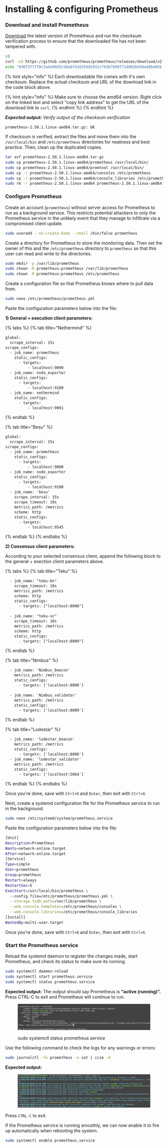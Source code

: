 # Installing & configuring Prometheus

### Download and install Prometheus

[Download](https://prometheus.io/download/) the latest version of Prometheus and run the checksum verification process to ensure that the downloaded file has not been tampered with.

```bash
cd
curl -LO https://github.com/prometheus/prometheus/releases/download/v2.50.1/prometheus-2.50.1.linux-amd64.tar.gz
echo "936f3777f8c3a4a90d3c58a6f410350d5932c79367b99771d002bd36e48bd05b prometheus-2.50.1.linux-amd64.tar.gz" | sha256sum --check
```

{% hint style="info" %}
Each downloadable file comes with it's own checksum. Replace the actual checksum and URL of the download link in the code block above.

{% hint style="info" %}
Make sure to choose the amd64 version. Right click on the linked text and select "copy link address" to get the URL of the download link to `curl`.
{% endhint %}
{% endhint %}

_**Expected output:** Verify output of the checksum verification_

```
prometheus-2.50.1.linux-amd64.tar.gz: OK
```

If checksum is verified, extract the files and move them into the `/usr/local/bin` and `/etc/prometheus` directories for neatness and best practice. Then, clean up the duplicated copies.

```bash
tar xvf prometheus-2.50.1.linux-amd64.tar.gz
sudo cp prometheus-2.50.1.linux-amd64/prometheus /usr/local/bin/
sudo cp prometheus-2.50.1.linux-amd64/promtool /usr/local/bin/
sudo cp -r prometheus-2.50.1.linux-amd64/consoles /etc/prometheus
sudo cp -r prometheus-2.50.1.linux-amd64/console_libraries /etc/prometheus
sudo rm -r prometheus-2.50.1.linux-amd64 prometheus-2.50.1.linux-amd64.tar.gz
```

### Configure Prometheus&#x20;

Create an account (`prometheus`) without server access for Prometheus to run as a background service. This restricts potential attackers to only the Prometheus service in the unlikely event that they manage to infiltrate via a compromised client update.

```bash
sudo useradd --no-create-home --shell /bin/false prometheus
```

Create a directory for Prometheus to store the monitoring data. Then set the owner of this and the `/etc/prometheus` directory to `prometheus` so that this user can read and write to the directories.

```bash
sudo mkdir -p /var/lib/prometheus
sudo chown -R prometheus:prometheus /var/lib/prometheus
sudo chown -R prometheus:prometheus /etc/prometheus
```

Create a configuration file so that Prometheus knows where to pull data from.

```bash
sudo nano /etc/prometheus/prometheus.yml
```

Paste the configuration parameters below into the file:

**1) General + execution client parameters:**

{% tabs %}
{% tab title="Nethermind" %}
```
global:
  scrape_interval: 15s
scrape_configs:
  - job_name: prometheus
    static_configs:
      - targets:
          - localhost:9090
  - job_name: node_exporter
    static_configs:
      - targets:
          - localhost:9100
  - job_name: nethermind
    static_configs:
      - targets:
          - localhost:9091
```
{% endtab %}

{% tab title="Besu" %}
```
global:
  scrape_interval: 15s
scrape_configs:
  - job_name: prometheus
    static_configs:
      - targets:
          - localhost:9090
  - job_name: node_exporter
    static_configs:
      - targets:
          - localhost:9100
  - job_name: 'besu'
    scrape_interval: 15s
    scrape_timeout: 10s
    metrics_path: /metrics
    scheme: http
    static_configs:
      - targets:
          - localhost:9545
```
{% endtab %}
{% endtabs %}

**2) Consensus client parameters:**

According to your selected consensus client, append the following block to the general + exection client parameters above.

{% tabs %}
{% tab title="Teku" %}
```
  - job_name: "teku-bn"
    scrape_timeout: 10s
    metrics_path: /metrics
    scheme: http
    static_configs:
      - targets: ["localhost:8008"]

  - job_name: "teku-vc"
    scrape_timeout: 10s
    metrics_path: /metrics
    scheme: http
    static_configs:
      - targets: ["localhost:8009"]

```
{% endtab %}

{% tab title="Nimbus" %}
```
  - job_name: 'Nimbus_beacon'
    metrics_path: /metrics
    static_configs:
      - targets: ['localhost:8008']
      
  - job_name: 'Nimbus_validator'
    metrics_path: /metrics
    static_configs:
      - targets: ['localhost:8009']
```
{% endtab %}

{% tab title="Lodestar" %}
```
  - job_name: 'lodestar_beacon'
    metrics_path: /metrics
    static_configs:
      - targets: ['localhost:8008']
  - job_name: 'lodestar_validator'
    metrics_path: /metrics
    static_configs:
      - targets: ['localhost:5064']
```
{% endtab %}
{% endtabs %}

Once you're done, save with `Ctrl+O` and `Enter`, then exit with `Ctrl+X`.

Next, create a systemd configuration file for the Prometheus service to run in the background.

```bash
sudo nano /etc/systemd/system/prometheus.service
```

Paste the configuration parameters below into the file:

```bash
[Unit]
Description=Prometheus
Wants=network-online.target
After=network-online.target
[Service]
Type=simple
User=prometheus
Group=prometheus
Restart=always
RestartSec=5
ExecStart=/usr/local/bin/prometheus \
  --config.file=/etc/prometheus/prometheus.yml \
  --storage.tsdb.path=/var/lib/prometheus \
  --web.console.templates=/etc/prometheus/consoles \
  --web.console.libraries=/etc/prometheus/console_libraries
[Install]
WantedBy=multi-user.target
```

Once you're done, save with `Ctrl+O` and `Enter`, then exit with `Ctrl+X`.

### Start the Prometheus service

Reload the systemd daemon to register the changes made, start Prometheus, and check its status to make sure its running.

```bash
sudo systemctl daemon-reload
sudo systemctl start prometheus.service
sudo systemctl status prometheus.service
```

**Expected output:** The output should say Prometheus is **“active (running)”.** Press CTRL-C to exit and Prometheus will continue to run.

<figure><img src="../../.gitbook/assets/Screenshot 2023-08-10 at 5.14.03 PM.png" alt=""><figcaption><p>sudo systemctl status prometheus.service</p></figcaption></figure>

Use the following command to check the logs for any warnings or errors:

```bash
sudo journalctl -fu prometheus -o cat | ccze -A
```

**Expected output:**

<figure><img src="../../.gitbook/assets/Screenshot 2023-08-10 at 5.15.25 PM.png" alt=""><figcaption></figcaption></figure>

Press `CTRL-C` to exit.

If the Prometheus service is running smoothly, we can now enable it to fire up automatically when rebooting the system.

```bash
sudo systemctl enable prometheus.service
```
